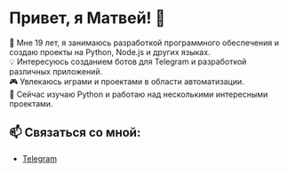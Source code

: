 # Привет, я Матвей! 👋

🔹 Мне 19 лет, я занимаюсь разработкой программного обеспечения и создаю проекты на Python, Node.js и других языках.  
💡 Интересуюсь созданием ботов для Telegram и разработкой различных приложений.  
🎮 Увлекаюсь играми и проектами в области автоматизации.  
🌱 Сейчас изучаю Python и работаю над несколькими интересными проектами.

## 📫 Связаться со мной:
- [Telegram](https://t.me/ebetEBY)

